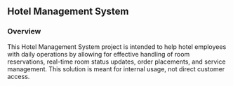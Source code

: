 ## Hotel Management System
### Overview
This Hotel Management System project is intended to help hotel employees with daily operations by allowing for effective handling of room reservations, real-time room status updates, order placements, and service management. This solution is meant for internal usage, not direct customer access.
